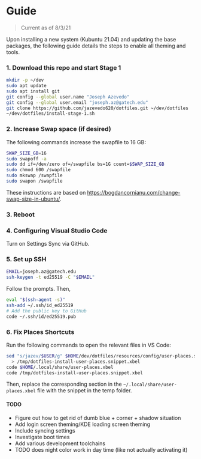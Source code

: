 # Guide

> Current as of 8/3/21

Upon installing a new system (Kubuntu 21.04) and updating the base packages, the following guide details the steps to enable all theming and tools.

### 1. Download this repo and start Stage 1

```sh
mkdir -p ~/dev
sudo apt update
sudo apt install git
git config --global user.name "Joseph Azevedo"
git config --global user.email "joseph.az@gatech.edu"
git clone https://github.com/jazevedo620/dotfiles.git ~/dev/dotfiles
~/dev/dotfiles/install-stage-1.sh
```

### 2. Increase Swap space (if desired)

The following commands increase the swapfile to 16 GB:

```sh
SWAP_SIZE_GB=16
sudo swapoff -a
sudo dd if=/dev/zero of=/swapfile bs=1G count=$SWAP_SIZE_GB
sudo chmod 600 /swapfile
sudo mkswap /swapfile
sudo swapon /swapfile
```

These instructions are based on https://bogdancornianu.com/change-swap-size-in-ubuntu/.

### 3. Reboot

### 4. Configuring Visual Studio Code

Turn on Settings Sync via GitHub.

### 5. Set up SSH

```sh
EMAIL=joseph.az@gatech.edu
ssh-keygen -t ed25519 -C "$EMAIL"
```

Follow the prompts. Then,

```sh
eval "$(ssh-agent -s)"
ssh-add ~/.ssh/id_ed25519
# Add the public key to GitHub
code ~/.ssh/id/ed25519.pub
```

### 6. Fix Places Shortcuts

Run the following commands to open the relevant files in VS Code:

```sh
sed "s/jazev/$USER/g" $HOME/dev/dotfiles/resources/config/user-places.snippet.xbel \
  > /tmp/dotfiles-install-user-places.snippet.xbel
code $HOME/.local/share/user-places.xbel
code /tmp/dotfiles-install-user-places.snippet.xbel
```

Then, replace the corresponding section in the `~/.local/share/user-places.xbel` file with the snippet in the temp folder.

#### TODO

- Figure out how to get rid of dumb blue + corner + shadow situation
- Add login screen theming/KDE loading screen theming
 - Include syncing settings
- Investigate boot times
- Add various development toolchains
- TODO does night color work in day time (like not actually activating it)
